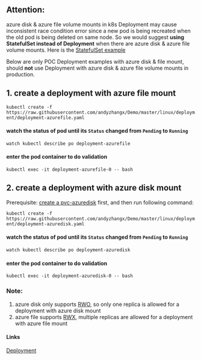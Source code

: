 ## Attention: 
azure disk & azure file volume mounts in k8s Deployment may cause inconsistent race condition error since a new pod is being recreated when the old pod is being deleted on same node. So we would suggest **using StatefulSet instead of Deployment** when there are azure disk & azure file volume mounts. Here is the [StatefulSet example](https://github.com/andyzhangx/Demo/blob/master/linux/statefulset/README.md)

Below are only POC Deployment examples with azure disk & file mount, should **not** use Deployment with azure disk & azure file volume mounts in production.

## 1. create a deployment with azure file mount
```kubectl create -f https://raw.githubusercontent.com/andyzhangx/Demo/master/linux/deployment/deployment-azurefile.yaml```

#### watch the status of pod until its `Status` changed from `Pending` to `Running`
```watch kubectl describe po deployment-azurefile```

#### enter the pod container to do validation
```kubectl exec -it deployment-azurefile-0 -- bash```

## 2. create a deployment with azure disk mount
Prerequisite: [create a pvc-azuredisk](https://github.com/andyzhangx/Demo/tree/master/linux/azuredisk) first, and then run following command:

```kubectl create -f https://raw.githubusercontent.com/andyzhangx/Demo/master/linux/deployment/deployment-azuredisk.yaml```

#### watch the status of pod until its `Status` changed from `Pending` to `Running`
```watch kubectl describe po deployment-azuredisk```

#### enter the pod container to do validation
```kubectl exec -it deployment-azuredisk-0 -- bash```

### Note:
1. azure disk only supports [RWO](https://kubernetes.io/docs/concepts/storage/persistent-volumes/#access-modes), so only one replica is allowed for a deployment with azure disk mount
2. azure file supports [RWX](https://kubernetes.io/docs/concepts/storage/persistent-volumes/#access-modes), multiple replicas are allowed for a deployment with azure file mount

#### Links
[Deployment](https://kubernetes.io/docs/concepts/workloads/controllers/deployment/)
